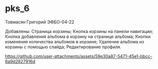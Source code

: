 # pks_6

Товмасян Григорий ЭФБО-04-22

Добавлены: 
Страница корзины; 
Кнопка корзины на панели навигации; 
Кнопка добавления альбома в корзину на странице альбома;
Кнопки изменения количества альбомов в корзине;
Удаление альбома из корзины с помощью слайда;
Редактирование профиля.


https://github.com/user-attachments/assets/59e30a87-5471-45e1-bbcc-6a9d2827916d



